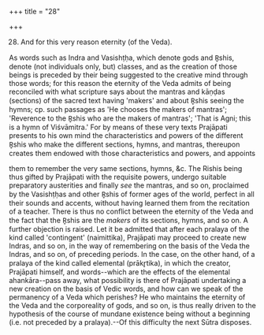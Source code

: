 +++
title = "28"

+++


28. And for this very reason eternity (of the Veda).

As words such as Indra and Vasishṭḥa, which denote gods and R̥shis, denote (not individuals only, but) classes, and as the creation of those beings is preceded by their being suggested to the creative mind through those words; for this reason the eternity of the Veda admits of being reconciled with what scripture says about the mantras and kāṇḍas (sections) of the sacred text having 'makers' and about R̥shis seeing the hymns; cp. such passages as 'He chooses the makers of mantras'; 'Reverence to the R̥shis who are the makers of mantras'; 'That is Agni; this is a hymn of Viśvāmitra.' For by means of these very texts Prajāpati presents to his own mind the characteristics and powers of the different R̥shis who make the different sections, hymns, and mantras, thereupon creates them endowed with those characteristics and powers, and appoints

them to remember the very same sections, hymns, &c. The Rishis being thus gifted by Prajāpati with the requisite powers, undergo suitable preparatory austerities and finally _see_ the mantras, and so on, proclaimed by the Vasishṭḥas and other R̥shis of former ages of the world, perfect in all their sounds and accents, without having learned them from the recitation of a teacher. There is thus no conflict between the eternity of the Veda and the fact that the R̥shis are the _makers_ of its sections, hymns, and so on. A further objection is raised. Let it be admitted that after each pralaya of the kind called 'contingent' (naimittika), Prajāpati may proceed to create new Indras, and so on, in the way of remembering on the basis of the Veda the Indras, and so on, of preceding periods. In the case, on the other hand, of a pralaya of the kind called elemental (prākr̥tika), in which the creator, Prajāpati himself, and words--which are the effects of the elemental ahankāra--pass away, what possibility is there of Prajāpati undertaking a new creation on the basis of Vedic words, and how can we speak of the permanency of a Veda which perishes? He who maintains the eternity of the Veda and the corporeality of gods, and so on, is thus really driven to the hypothesis of the course of mundane existence being without a beginning (i.e. not preceded by a pralaya).--Of this difficulty the next Sūtra disposes.

